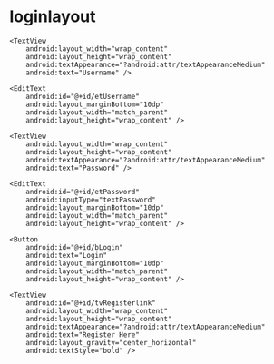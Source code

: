 # loginlayout

<?xml version="1.0" encoding="utf-8"?>
<LinearLayout xmlns:android="http://schemas.android.com/apk/res/android"
    xmlns:tools="http://schemas.android.com/tools"
    android:orientation="vertical"
    android:padding="10dp"
    android:layout_width="match_parent"
    android:layout_height="match_parent">

    <TextView
        android:layout_width="wrap_content"
        android:layout_height="wrap_content"
        android:textAppearance="?android:attr/textAppearanceMedium"
        android:text="Username" />

    <EditText
        android:id="@+id/etUsername"
        android:layout_marginBottom="10dp"
        android:layout_width="match_parent"
        android:layout_height="wrap_content" />

    <TextView
        android:layout_width="wrap_content"
        android:layout_height="wrap_content"
        android:textAppearance="?android:attr/textAppearanceMedium"
        android:text="Password" />

    <EditText
        android:id="@+id/etPassword"
        android:inputType="textPassword"
        android:layout_marginBottom="10dp"
        android:layout_width="match_parent"
        android:layout_height="wrap_content" />

    <Button
        android:id="@+id/bLogin"
        android:text="Login"
        android:layout_marginBottom="10dp"
        android:layout_width="match_parent"
        android:layout_height="wrap_content" />

    <TextView
        android:id="@+id/tvRegisterlink"
        android:layout_width="wrap_content"
        android:layout_height="wrap_content"
        android:textAppearance="?android:attr/textAppearanceMedium"
        android:text="Register Here"
        android:layout_gravity="center_horizontal"
        android:textStyle="bold" />


</LinearLayout>
